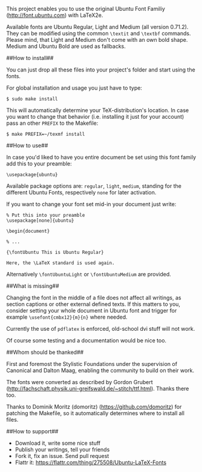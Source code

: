 This project enables you to use the original Ubuntu Font Familiy (http://font.ubuntu.com) with LaTeX2e.

Available fonts are Ubuntu Regular, Light and Medium (all version 0.71.2). They can be modified using the common <code>\\textit</code> and <code>\\textbf</code> commands. Please mind, that Light and Medium don't come with an own bold shape. Medium and Ubuntu Bold are used as fallbacks.

##How to install##

You can just drop all these files into your project's folder and start using the fonts.

For global installation and usage you just have to type:

	$ sudo make install

This will automatically determine your TeX-distribution's location. In case you want to change that behavior (i.e. installing it just for your account) pass an other <code>PREFIX</code> to the Makefile:

	$ make PREFIX=~/texmf install

##How to use##

In case you'd liked to have you entire document be set using this font family add this to your preamble:

	\usepackage{ubuntu}

Available package options are: <code>regular</code>, <code>light</code>, <code>medium</code>, standing for the different Ubuntu Fonts, respectively <code>none</code> for later activation.

If you want to change your font set mid-in your document just write:

	% Put this into your preamble
	\usepackage[none]{ubuntu}
	
	\begin{document}

	% ...

	{\fontUbuntu This is Ubuntu Regular}

	Here, the \LaTeX standard is used again.

Alternatively <code>\\fontUbuntuLight</code> or <code>\\fontUbuntuMedium</code> are provided.

##What is missing##

Changing the font in the middle of a file does not affect all writings, as section captions or other external defined texts. If this matters to you, consider setting your whole document in Ubuntu font and trigger for example <code>\\usefont{cmbx12}{m}{n}</code> where needed.

Currently the use of <code>pdflatex</code> is enforced, old-school dvi stuff will not work.

Of course some testing and a documentation would be nice too.

##Whom should be thanked##

First and foremost the Stylistic Foundations under the supervision of Canonical and Dalton Maag, enabling the community to build on their work.

The fonts were converted as described by Gordon Grubert (http://fachschaft.physik.uni-greifswald.de/~stitch/ttf.html). Thanks there too.

Thanks to Dominik Moritz (domoritz) (https://github.com/domoritz) for patching the Makefile, so it automatically determines where to install all files.

##How to support##

* Download it, write some nice stuff
* Publish your writings, tell your friends
* Fork it, fix an issue. Send pull request
* Flattr it: https://flattr.com/thing/275508/Ubuntu-LaTeX-Fonts
